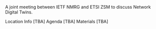A joint meeting between IETF NMRG and ETSI ZSM to discuss Network Digital Twins.

Location Info [TBA]
Agenda [TBA]
Materials [TBA]
